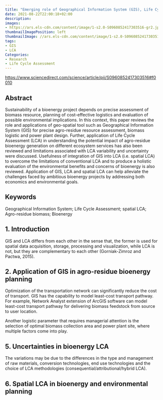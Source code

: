```yaml
---
title: "Emerging role of Geographical Information System (GIS), Life Cycle Assessment (LCA) and spatial LCA (GIS-LCA) in sustainable bioenergy planning"
date: 2021-08-22T22:00:18+02:00
description:
images:
- https://ars.els-cdn.com/content/image/1-s2.0-S0960852417303516-gr2.jpg
thumbnailImagePosition: left
thumbnailImage: //ars.els-cdn.com/content/image/1-s2.0-S0960852417303516-gr2.jpg
tags:
- GIS
- LCA
Categories:
- Research
- Life Cycle Assessment
---
```

https://www.sciencedirect.com/science/article/pii/S0960852417303516#f0010

## Abstract

Sustainability of a bioenergy project depends on precise assessment of biomass resource, planning of cost-effective logistics and evaluation of possible environmental implications. In this context, this paper reviews the role and applications of geo-spatial tool such as Geographical Information System (GIS) for precise agro-residue resource assessment, biomass logistic and power plant design. Further, application of Life Cycle Assessment (LCA) in understanding the potential impact of agro-residue bioenergy generation on different ecosystem services has also been reviewed and limitations associated with LCA variability and uncertainty were discussed. Usefulness of integration of GIS into LCA (i.e. spatial LCA) to overcome the limitations of conventional LCA and to produce a holistic evaluation of the environmental benefits and concerns of bioenergy is also reviewed. Application of GIS, LCA and spatial LCA can help alleviate the challenges faced by ambitious bioenergy projects by addressing both economics and environmental goals.

## Keywords
Geographical Information System; Life Cycle Assessment; spatial LCA; Agro-residue biomass; Bioenergy

## 1. Introduction

GIS and LCA differs from each other in the sense that, the former is used for spatial data acquisition, storage, processing and visualization, while LCA is not, but they are complementary to each other (Gorniak-Zimroz and Pactwa, 2015).

## 2. Application of GIS in agro-residue bioenergy planning

Optimization of the transportation network can significantly reduce the cost of transport. GIS has the capability to model least-cost transport pathway. For example, Network Analyst extension of ArcGIS software can model least-cost transport pathway for delivering biomass feedstock from source to user location.

Another logistic parameter that requires managerial attention is the selection of optimal biomass collection area and power plant site, where multiple factors come into play.

## 5. Uncertainties in bioenergy LCA

The variations may be due to the differences in the type and management of raw materials, conversion technologies, end use technologies and the choice of LCA methodologies (consequential/attributional/hybrid LCA).

## 6. Spatial LCA in bioenergy and environmental planning
